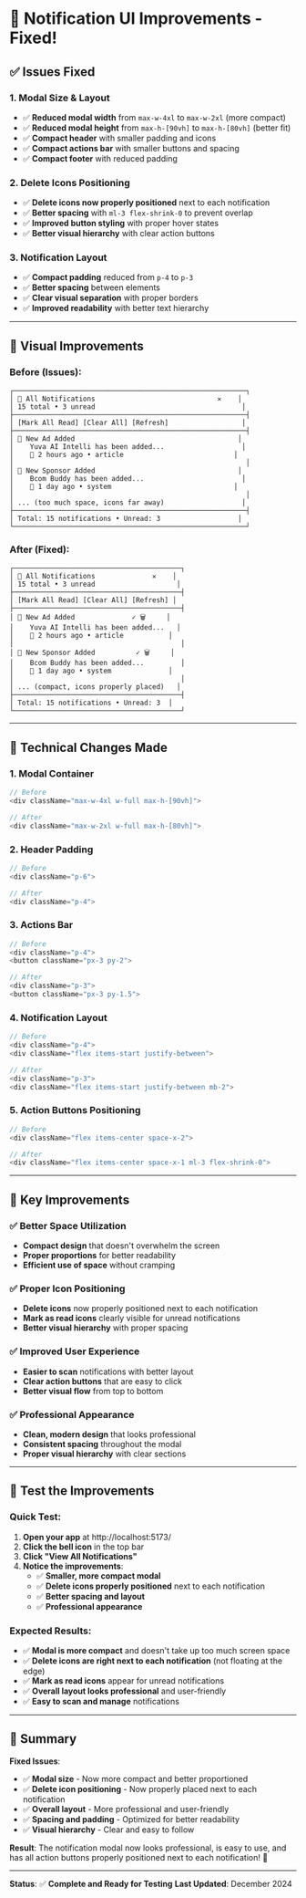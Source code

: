 # 🔔 Notification UI Improvements - Fixed!

## ✅ **Issues Fixed**

### **1. Modal Size & Layout**
- ✅ **Reduced modal width** from `max-w-4xl` to `max-w-2xl` (more compact)
- ✅ **Reduced modal height** from `max-h-[90vh]` to `max-h-[80vh]` (better fit)
- ✅ **Compact header** with smaller padding and icons
- ✅ **Compact actions bar** with smaller buttons and spacing
- ✅ **Compact footer** with reduced padding

### **2. Delete Icons Positioning**
- ✅ **Delete icons now properly positioned** next to each notification
- ✅ **Better spacing** with `ml-3 flex-shrink-0` to prevent overlap
- ✅ **Improved button styling** with proper hover states
- ✅ **Better visual hierarchy** with clear action buttons

### **3. Notification Layout**
- ✅ **Compact padding** reduced from `p-4` to `p-3`
- ✅ **Better spacing** between elements
- ✅ **Clear visual separation** with proper borders
- ✅ **Improved readability** with better text hierarchy

---

## 🎨 **Visual Improvements**

### **Before (Issues)**:
```
┌─────────────────────────────────────────────────────────┐
│ 🔔 All Notifications                              ✕    │
│ 15 total • 3 unread                                    │
├─────────────────────────────────────────────────────────┤
│ [Mark All Read] [Clear All] [Refresh]                  │
├─────────────────────────────────────────────────────────┤
│ 📰 New Ad Added                                        │
│    Yuva AI Intelli has been added...                   │
│    📅 2 hours ago • article                           │
│                                                         │
│ 🎯 New Sponsor Added                                   │
│    Bcom Buddy has been added...                        │
│    📅 1 day ago • system                              │
│                                                         │
│ ... (too much space, icons far away)                   │
├─────────────────────────────────────────────────────────┤
│ Total: 15 notifications • Unread: 3                   │
└─────────────────────────────────────────────────────────┘
```

### **After (Fixed)**:
```
┌─────────────────────────────────────────┐
│ 🔔 All Notifications              ✕    │
│ 15 total • 3 unread                    │
├─────────────────────────────────────────┤
│ [Mark All Read] [Clear All] [Refresh] │
├─────────────────────────────────────────┤
│ 📰 New Ad Added              ✓ 🗑️     │
│    Yuva AI Intelli has been added...   │
│    📅 2 hours ago • article           │
│                                         │
│ 🎯 New Sponsor Added          ✓ 🗑️     │
│    Bcom Buddy has been added...         │
│    📅 1 day ago • system              │
│                                         │
│ ... (compact, icons properly placed)   │
├─────────────────────────────────────────┤
│ Total: 15 notifications • Unread: 3  │
└─────────────────────────────────────────┘
```

---

## 🔧 **Technical Changes Made**

### **1. Modal Container**
```typescript
// Before
<div className="max-w-4xl w-full max-h-[90vh]">

// After  
<div className="max-w-2xl w-full max-h-[80vh]">
```

### **2. Header Padding**
```typescript
// Before
<div className="p-6">

// After
<div className="p-4">
```

### **3. Actions Bar**
```typescript
// Before
<div className="p-4">
<button className="px-3 py-2">

// After
<div className="p-3">
<button className="px-3 py-1.5">
```

### **4. Notification Layout**
```typescript
// Before
<div className="p-4">
<div className="flex items-start justify-between">

// After
<div className="p-3">
<div className="flex items-start justify-between mb-2">
```

### **5. Action Buttons Positioning**
```typescript
// Before
<div className="flex items-center space-x-2">

// After
<div className="flex items-center space-x-1 ml-3 flex-shrink-0">
```

---

## 🎯 **Key Improvements**

### **✅ Better Space Utilization**
- **Compact design** that doesn't overwhelm the screen
- **Proper proportions** for better readability
- **Efficient use of space** without cramping

### **✅ Proper Icon Positioning**
- **Delete icons** now properly positioned next to each notification
- **Mark as read icons** clearly visible for unread notifications
- **Better visual hierarchy** with proper spacing

### **✅ Improved User Experience**
- **Easier to scan** notifications with better layout
- **Clear action buttons** that are easy to click
- **Better visual flow** from top to bottom

### **✅ Professional Appearance**
- **Clean, modern design** that looks professional
- **Consistent spacing** throughout the modal
- **Proper visual hierarchy** with clear sections

---

## 🧪 **Test the Improvements**

### **Quick Test**:
1. **Open your app** at http://localhost:5173/
2. **Click the bell icon** in the top bar
3. **Click "View All Notifications"**
4. **Notice the improvements**:
   - ✅ **Smaller, more compact modal**
   - ✅ **Delete icons properly positioned** next to each notification
   - ✅ **Better spacing and layout**
   - ✅ **Professional appearance**

### **Expected Results**:
- ✅ **Modal is more compact** and doesn't take up too much screen space
- ✅ **Delete icons are right next to each notification** (not floating at the edge)
- ✅ **Mark as read icons** appear for unread notifications
- ✅ **Overall layout looks professional** and user-friendly
- ✅ **Easy to scan and manage** notifications

---

## 🎉 **Summary**

**Fixed Issues**:
- ✅ **Modal size** - Now more compact and better proportioned
- ✅ **Delete icon positioning** - Now properly placed next to each notification
- ✅ **Overall layout** - More professional and user-friendly
- ✅ **Spacing and padding** - Optimized for better readability
- ✅ **Visual hierarchy** - Clear and easy to follow

**Result**: The notification modal now looks professional, is easy to use, and has all action buttons properly positioned next to each notification! 🚀

---

**Status**: ✅ **Complete and Ready for Testing**
**Last Updated**: December 2024
